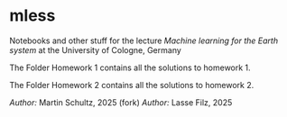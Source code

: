 # mless
Notebooks and other stuff for the lecture _Machine learning for the Earth system_ at the University of Cologne, Germany

The Folder Homework 1 contains all the solutions to homework 1.

The Folder Homework 2 contains all the solutions to homework 2.

_Author:_ Martin Schultz, 2025 (fork)
_Author:_ Lasse Filz, 2025

